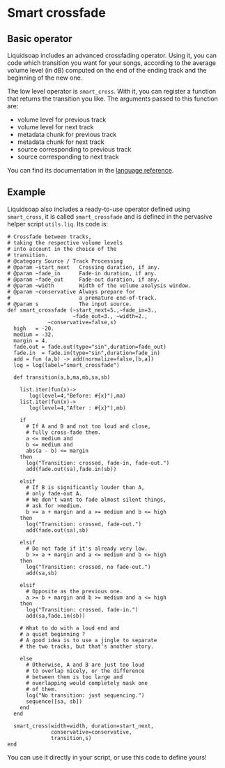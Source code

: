 Smart crossfade
===============
Basic operator
--------------
Liquidsoap includes an advanced crossfading operator. Using it, you can code which transition you want for your songs, according to the average volume level (in dB) computed on the end of the ending track and the beginning of the new one.

The low level operator is `smart_cross`. With it, you can register a function that returns the transition you like. The arguments passed to this function are:

* volume level for previous track
* volume level for next track
* metadata chunk for previous track
* metadata chunk for next track
* source corresponding to previous track
* source corresponding to next track

You can find its documentation in the [language reference](reference.html).

Example
-------
Liquidsoap also includes a ready-to-use operator defined using `smart_cross`, it is called `smart_crossfade` and is defined in the pervasive helper script `utils.liq`. Its code is:

```
# Crossfade between tracks, 
# taking the respective volume levels 
# into account in the choice of the 
# transition.
# @category Source / Track Processing
# @param ~start_next   Crossing duration, if any.
# @param ~fade_in      Fade-in duration, if any.
# @param ~fade_out     Fade-out duration, if any.
# @param ~width        Width of the volume analysis window.
# @param ~conservative Always prepare for
#                      a premature end-of-track.
# @param s             The input source.
def smart_crossfade (~start_next=5.,~fade_in=3.,
                     ~fade_out=3., ~width=2.,
		     ~conservative=false,s)
  high   = -20.
  medium = -32.
  margin = 4.
  fade.out = fade.out(type="sin",duration=fade_out)
  fade.in  = fade.in(type="sin",duration=fade_in)
  add = fun (a,b) -> add(normalize=false,[b,a])
  log = log(label="smart_crossfade")

  def transition(a,b,ma,mb,sa,sb)

    list.iter(fun(x)-> 
       log(level=4,"Before: #{x}"),ma)
    list.iter(fun(x)-> 
       log(level=4,"After : #{x}"),mb)

    if
      # If A and B and not too loud and close, 
      # fully cross-fade them.
      a <= medium and 
      b <= medium and 
      abs(a - b) <= margin
    then
      log("Transition: crossed, fade-in, fade-out.")
      add(fade.out(sa),fade.in(sb))

    elsif
      # If B is significantly louder than A, 
      # only fade-out A.
      # We don't want to fade almost silent things, 
      # ask for >medium.
      b >= a + margin and a >= medium and b <= high
    then
      log("Transition: crossed, fade-out.")
      add(fade.out(sa),sb)

    elsif
      # Do not fade if it's already very low.
      b >= a + margin and a <= medium and b <= high
    then
      log("Transition: crossed, no fade-out.")
      add(sa,sb)

    elsif
      # Opposite as the previous one.
      a >= b + margin and b >= medium and a <= high
    then
      log("Transition: crossed, fade-in.")
      add(sa,fade.in(sb))

    # What to do with a loud end and 
    # a quiet beginning ?
    # A good idea is to use a jingle to separate 
    # the two tracks, but that's another story.

    else
      # Otherwise, A and B are just too loud 
      # to overlap nicely, or the difference 
      # between them is too large and 
      # overlapping would completely mask one 
      # of them.
      log("No transition: just sequencing.")
      sequence([sa, sb])
    end
  end

  smart_cross(width=width, duration=start_next, 
              conservative=conservative,
              transition,s)
end
```

You can use it directly in your script, or use this code to define yours!



